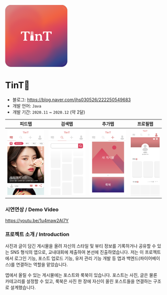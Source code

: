 ![TinT app icon](./app_icon.png)

# TinT💄

- 블로그: https://blog.naver.com/jhs030526/222250549683
- 개발 언어: `Java`
- 개발 기간: `2020.11` ~ `2020.12` (약 2달)

|          피드탭           |            검색탭             |            추가탭             |            프로필탭             |
| :-----------------------: | :---------------------------: | :---------------------------: | :-----------------------------: |
| ![feed](./main1_feed.png) | ![search](./main2_search.png) | ![create](./main3_create.png) | ![profile](./main4_profile.png) |

### 시연연상 / Demo Video

https://youtu.be/1u4maw2Al7Y

### 프로젝트 소개 / Introduction

사진과 글이 담긴 게시물을 올려 자신의 스타일 및 뷰티 정보를 기록하거나 공유할 수 있는 SNS 형식의 앱으로, 교내대회에 제출하여 본선에 진출하였습니다. 저는 이 프로젝트에서 로그인 기능, 포스트 업로드 기능, 유저 관리 기능 개발 등 앱과 백엔드(파이어베이스)를 연결하는 역할을 맡았습니다.

앱에서 올릴 수 있는 게시물에는 포스트와 룩북이 있습니다. 포스트는 사진, 글은 물론 카테고리를 설정할 수 있고, 룩북은 사진 한 장에 자신이 올린 포스트들을 연결하는 구조로 설계했습니다.
